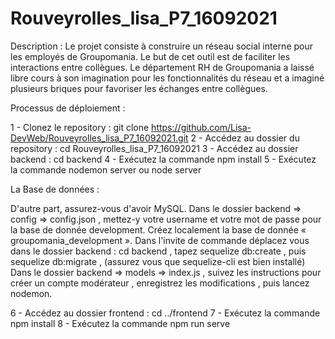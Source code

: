 # Rouveyrolles_lisa_P7_16092021
Description : 
Le projet consiste à construire un réseau social interne pour les employés de Groupomania. Le but de cet outil est de faciliter les interactions entre collègues. Le département RH de Groupomania a laissé libre cours à son imagination pour les fonctionnalités du réseau et a imaginé plusieurs briques pour favoriser les échanges entre collègues.

Processus de déploiement : 

1 - Clonez le repository : git clone https://github.com/Lisa-DevWeb/Rouveyrolles_lisa_P7_16092021.git
2 - Accédez au dossier du repository : cd Rouveyrolles_lisa_P7_16092021 
3 - Accédez au dossier backend : cd backend 
4 - Exécutez la commande npm install 
5 - Exécutez la commande nodemon server ou node server

La Base de données :

D'autre part, assurez-vous d'avoir MySQL. 
Dans le dossier backend => config => config.json , mettez-y votre username et votre mot de passe pour la base de donnée development.
Créez localement la base de donnée « groupomania_development ».
Dans l'invite de commande déplacez vous dans le dossier backend : cd backend , tapez sequelize db:create , puis sequelize db:migrate , (assurez vous que sequelize-cli est bien installé)
Dans le dossier backend => models => index.js , suivez les instructions pour créer un compte modérateur , enregistrez les modifications , puis lancez nodemon.

6 - Accédez au dossier frontend : cd ../frontend 
7 - Exécutez la commande npm install 
8 - Exécutez la commande npm run serve


